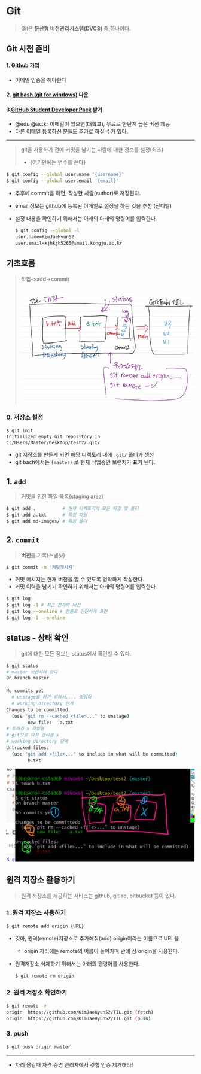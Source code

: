 # Git

> Git은 **분산형 버전관리시스템(DVCS)** 중 하나이다.



## Git 사전 준비

 #### 1. [Github](https://github.com/) 가입

* 이메일 인증을 해야한다

#### 2. [git bash (git for windows)](https://gitforwindows.org/) 다운

#### 3.[GitHub Student Developer Pack](https://education.github.com/pack) 받기

* @edu @ac.kr 이메일이 있으면(대학교), 무료로 한단계 높은 버전 제공
* 다른 이메일 등록하신 분들도 추가로 하실 수가 있다.



---

> git을 사용하기 전에 커밋을 남기는 사람에 대한 정보를 설정(최초)    
>
> *  {여기안에는 변수를 쓴다} 

```bash
$ git config --global user.name '{username}'
$ git config --global user.email '{email}' 
```

* 추후에 commit을 하면, 작성한 사람(author)로 저장된다.

* email 정보는 github에 등록된 이메일로 설정을 하는 것을 추천 (잔디밭)

* 설정 내용을 확인하기 위해서는 아래의 아래의 명령어를 입력한다.

  ```bash
  $ git config --global -l
  user.name=KimJaeHyun52
  user.email=kjhkjh5265@smail.kongju.ac.kr
  ```



## 기초흐름

> 작업->add->commit
>
> ![image-20200917194529265](md-images/image-20200917194529265.png)



### 0. 저장소 설정

```bach
$ git init
Initialized empty Git repository in C:/Users/Master/Desktop/test2/.git/
```

* git 저장소를 만들게 되면 해당 디렉토리 내에 `.git/` 폴더가 생성
* git bach에서는 `(master)` 로 현재 작업중인 브랜치가 표기 된다.

## 1. `add`

> 커밋을 위한 파일 목록(staging area)

```bash
$ git add .          # 현재 디렉토리의 모든 파일 및 폴더
$ git add a.txt      # 특정 파일
$ git add md-images/ # 특정 폴더
```

## 2. `commit`

> **버전**을 기록(스냅샷)

```bash
$ git commit -m '커밋메시지'
```

* 커밋 메시지는 현재 버전을 알 수 있도록 명확하게 작성한다.
* 커밋 이력을 남기기 확인하기 위해서는 아래의 명령어를 입력한다.

```bash
$ git log
$ git log -1 # 최근 한개의 버전
$ git log --oneline # 한줄로 간단하게 표현
$ git log -1 --oneline
```

## status - 상태 확인

> git에 대한 모든 정보는 status에서 확인할 수 있다.

```bash
$ git status
# master 브랜치에 있다
On branch master

No commits yet
  # unstage를 하기 위해서.... 명령어
  # working directory 단계
Changes to be committed:
  (use "git rm --cached <file>..." to unstage)
        new file:   a.txt
# 트래킹 x 파일들
# git으로 아직 관리를 x
# working directory 단계
Untracked files:
  (use "git add <file>..." to include in what will be committed)
        b.txt

```

![image-20200917132253857](md-images/image-20200917132253857-1600332273391.png)





## 원격 저장소 활용하기

> 원격 저장소를 제공하는 서비스는 github, gitlab, bitbucket 등이 있다.

### 1. 원격 저장소 사용하기

```bash
$ git remote add origin {URL}
```

* 깃아, 원격(remote)저장소로 추가해줘(add) origin이라는 이름으로 URL을

  * origin 자리에는 remote의 이름이 들어가며 관례 상 origin을 사용한다.

* 원격저장소 삭제하기 위해서는 아래의 명령어를 사용한다.

  ```bash
  $ git remote rm origin
  ```

  

### 2. 원격 저장소 확인하기

```bash
$ git remote -v
origin  https://github.com/KimJaeHyun52/TIL.git (fetch)
origin  https://github.com/KimJaeHyun52/TIL.git (push)
```

### 3. push

```bash
$ git push origin master
```



---

- 자리 옮길때 자격 증명 관리자에서 깃헙 인증 제거해라!